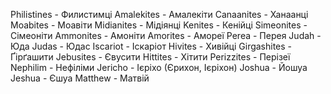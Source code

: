 Philistines - Филистимці
Amalekites - Амалекіти
Canaanites - Ханаанці
Moabites - Моавіти
Midianites - Мідіянці
Kenites - Кенійці
Simeonites - Сімеоніти
Ammonites - Амоніти
Amorites - Амореї
Perea - Перея
Judah - Юда
Judas - Юдас
Iscariot - Іскаріот
Hivites - Хивійці
Girgashites - Ґірґашити
Jebusites - Євусити
Hittites - Хітити
Perizzites - Перізеї
Nephilim - Нефіліми
Jericho - Ієріхо (Єрихон, Ієріхон)
Joshua - Йошуа
Jeshua - Єшуа
Matthew - Матвій

